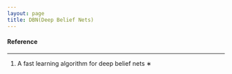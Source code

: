 ```yaml
---
layout: page
title: DBN(Deep Belief Nets)
---
```


#### __Reference__    
---    
1. A fast learning algorithm for deep belief nets ∗
